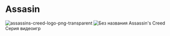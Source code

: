 # Assasin
![assassins-creed-logo-png-transparent](https://github.com/user-attachments/assets/75bb9805-35b2-415f-9474-cd23613bb3e4)
![Без названия](https://github.com/user-attachments/assets/c427b185-41d8-48c1-8b12-0ff95271d937)
Assassin's Creed
Серия видеоигр
